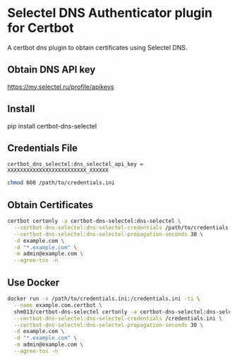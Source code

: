 Selectel DNS Authenticator plugin for Certbot
==============================================
A certbot dns plugin to obtain certificates using Selectel DNS.

## Obtain DNS API key

https://my.selectel.ru/profile/apikeys

## Install

pip install certbot-dns-selectel

## Credentials File

```
certbot_dns_selectel:dns_selectel_api_key = XXXXXXXXXXXXXXXXXXXXXXXXX_XXXXXX
```

```bash
chmod 600 /path/to/credentials.ini
```

## Obtain Certificates

```bash
certbot certonly -a certbot-dns-selectel:dns-selectel \
  --certbot-dns-selectel:dns-selectel-credentials /path/to/credentials.ini \
  --certbot-dns-selectel:dns-selectel-propagation-seconds 30 \
  -d example.com \
  -d "*.example.com" \
  -m admin@example.com \
  --agree-tos -n
```

## Use Docker

```bash
docker run -v /path/to/credentials.ini:/credentials.ini -ti \
  --name example.com.certbot \
  shm013/certbot-dns-selectel certonly -a certbot-dns-selectel:dns-selectel \
  --certbot-dns-selectel:dns-selectel-credentials /credentials.ini \
  --certbot-dns-selectel:dns-selectel-propagation-seconds 30 \
  -d example.com \
  -d "*.example.com" \
  -m admin@example.com \
  --agree-tos -n
```
